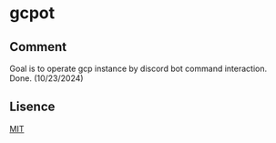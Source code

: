 # gcpot

## Comment 
Goal is to operate gcp instance by discord bot command interaction.  
Done. (10/23/2024)

## Lisence
[MIT](LICENSE)
